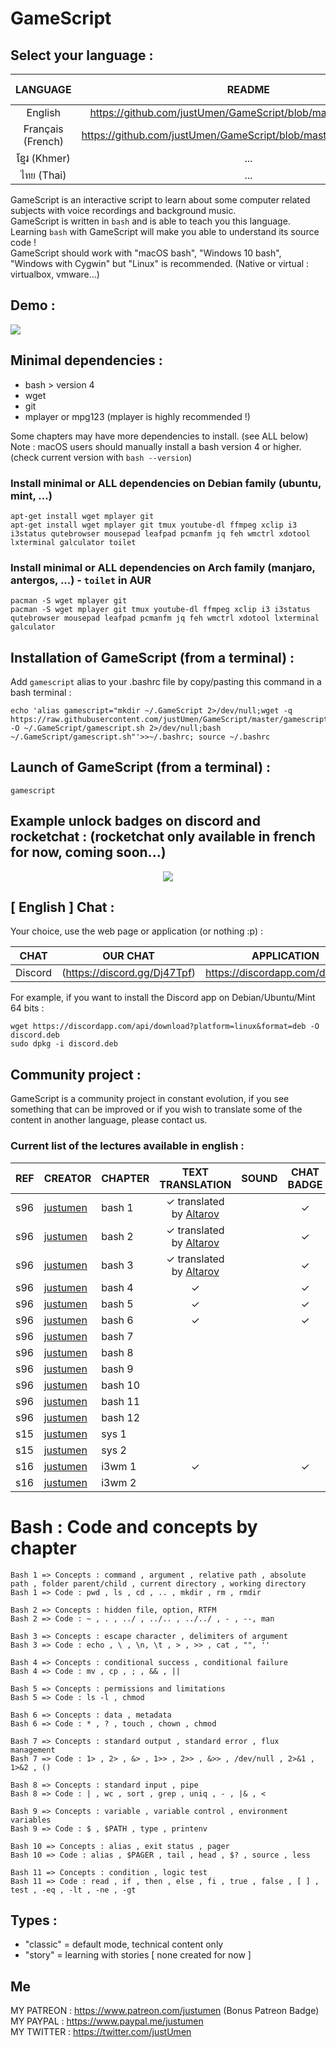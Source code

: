 # GameScript

## Select your language :

|LANGUAGE|README|AVAILABLE CHAPTERS|AUDIO VERSION|
|:-----:|:-----:|:-----:|:-----:|
|English|https://github.com/justUmen/GameScript/blob/master/README.md|7/13|0/13|
|Français (French)|https://github.com/justUmen/GameScript/blob/master/README_FR.md|13/13|9/13|
|ខ្មែរ (Khmer)|...|0/13|0/13|
|ไทย (Thai)|...|0/13|0/13|

GameScript is an interactive script to learn about some computer related subjects with voice recordings and background music.  
GameScript is written in `bash` and is able to teach you this language. Learning `bash` with GameScript will make you able to understand its source code !  
GameScript should work with "macOS bash", "Windows 10 bash", "Windows with Cygwin" but "Linux" is recommended. (Native or virtual : virtualbox, vmware...)   

## Demo :

<img src="https://cdn.rawgit.com/justUmen/GameScript/master/GS_usage_2.svg">

## Minimal dependencies :

* bash > version 4
* wget
* git
* mplayer or mpg123 (mplayer is highly recommended !)

Some chapters may have more dependencies to install. (see ALL below)
Note : macOS users should manually install a bash version 4 or higher. (check current version with `bash --version`)

### Install minimal or ALL dependencies on Debian family (ubuntu, mint, ...)

    apt-get install wget mplayer git
	apt-get install wget mplayer git tmux youtube-dl ffmpeg xclip i3 i3status qutebrowser mousepad leafpad pcmanfm jq feh wmctrl xdotool lxterminal galculator toilet

### Install minimal or ALL dependencies on Arch family (manjaro, antergos, ...) - `toilet` in AUR

    pacman -S wget mplayer git
    pacman -S wget mplayer git tmux youtube-dl ffmpeg xclip i3 i3status qutebrowser mousepad leafpad pcmanfm jq feh wmctrl xdotool lxterminal galculator

## Installation of GameScript (from a terminal) :

Add `gamescript` alias to your .bashrc file by copy/pasting this command in a bash terminal :

    echo 'alias gamescript="mkdir ~/.GameScript 2>/dev/null;wget -q https://raw.githubusercontent.com/justUmen/GameScript/master/gamescript.sh -O ~/.GameScript/gamescript.sh 2>/dev/null;bash ~/.GameScript/gamescript.sh"'>>~/.bashrc; source ~/.bashrc

## Launch of GameScript (from a terminal) :

    gamescript

## Example unlock badges on discord and rocketchat : (rocketchat only available in french for now, coming soon...)

<p align="center">
	<img src="https://cdn.rawgit.com/justUmen/GameScript/master/discord.png">
	<!--<img src="https://cdn.rawgit.com/justUmen/GameScript/master/rocket.png">-->
</p>

## [ English ] Chat :

Your choice, use the web page or application (or nothing :p) :  

|CHAT|OUR CHAT|APPLICATION|
|---------|---------|--------|
|Discord|(https://discord.gg/Dj47Tpf)|https://discordapp.com/download|

For example, if you want to install the Discord app on Debian/Ubuntu/Mint 64 bits :

	wget https://discordapp.com/api/download?platform=linux&format=deb -O discord.deb
	sudo dpkg -i discord.deb

## Community project :

GameScript is a community project in constant evolution, if you see something that can be improved or if you wish to translate some of the content in another language, please contact us.

### Current list of the lectures available in english :

|REF|CREATOR|CHAPTER|TEXT TRANSLATION|SOUND|CHAT BADGE|CHAT LINK|WALLPAPER|
|--------|--------|---------|:-----:|:-----:|:-----:|:-----:|:-----:|
|s96|[justumen](https://github.com/justUmen)|bash 1|✓ translated by [Altarov](https://www.github.com/Altarov)||✓|[Discord](https://discord.gg/Dj47Tpf)||
|s96|[justumen](https://github.com/justUmen)|bash 2|✓ translated by [Altarov](https://www.github.com/Altarov)||✓|[Discord](https://discord.gg/Dj47Tpf)||
|s96|[justumen](https://github.com/justUmen)|bash 3|✓ translated by [Altarov](https://www.github.com/Altarov)||✓|[Discord](https://discord.gg/Dj47Tpf)||
|s96|[justumen](https://github.com/justUmen)|bash 4|✓||✓|[Discord](https://discord.gg/Dj47Tpf)||
|s96|[justumen](https://github.com/justUmen)|bash 5|✓||✓|[Discord](https://discord.gg/Dj47Tpf)||
|s96|[justumen](https://github.com/justUmen)|bash 6|✓||✓|[Discord](https://discord.gg/Dj47Tpf)||
|s96|[justumen](https://github.com/justUmen)|bash 7||||||
|s96|[justumen](https://github.com/justUmen)|bash 8||||||
|s96|[justumen](https://github.com/justUmen)|bash 9||||||
|s96|[justumen](https://github.com/justUmen)|bash 10||||||
|s96|[justumen](https://github.com/justUmen)|bash 11||||||
|s96|[justumen](https://github.com/justUmen)|bash 12||||||
|s15|[justumen](https://github.com/justUmen)|sys 1||||||
|s15|[justumen](https://github.com/justUmen)|sys 2||||||
|s16|[justumen](https://github.com/justUmen)|i3wm 1|✓||✓|[Discord](https://discord.gg/Dj47Tpf)||
|s16|[justumen](https://github.com/justUmen)|i3wm 2||||||

# Bash : Code and concepts by chapter

    Bash 1 => Concepts : command , argument , relative path , absolute path , folder parent/child , current directory , working directory
    Bash 1 => Code : pwd , ls , cd , .. , mkdir , rm , rmdir

    Bash 2 => Concepts : hidden file, option, RTFM
    Bash 2 => Code : ~ , . , ../ , ../.. , ../../ , - , --, man

    Bash 3 => Concepts : escape character , delimiters of argument
    Bash 3 => Code : echo , \ , \n, \t , > , >> , cat , "", ''

    Bash 4 => Concepts : conditional success , conditional failure
    Bash 4 => Code : mv , cp , ; , && , ||

    Bash 5 => Concepts : permissions and limitations
    Bash 5 => Code : ls -l , chmod

    Bash 6 => Concepts : data , metadata
    Bash 6 => Code : * , ? , touch , chown , chmod

    Bash 7 => Concepts : standard output , standard error , flux management
    Bash 7 => Code : 1> , 2> , &> , 1>> , 2>> , &>> , /dev/null , 2>&1 , 1>&2 , ()

    Bash 8 => Concepts : standard input , pipe
    Bash 8 => Code : | , wc , sort , grep , uniq , - , |& , <

    Bash 9 => Concepts : variable , variable control , environment variables
    Bash 9 => Code : $ , $PATH , type , printenv

    Bash 10 => Concepts : alias , exit status , pager
    Bash 10 => Code : alias , $PAGER , tail , head , $? , source , less

    Bash 11 => Concepts : condition , logic test
    Bash 11 => Code : read , if , then , else , fi , true , false , [ ] , test , -eq , -lt , -ne , -gt

## Types :

* "classic" = default mode, technical content only
* "story" = learning with stories [ none created for now ]

## Me

MY PATREON : https://www.patreon.com/justumen (Bonus Patreon Badge)  
MY PAYPAL : https://www.paypal.me/justumen  
MY TWITTER : https://twitter.com/justUmen  
